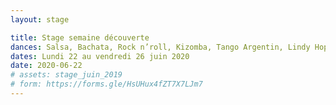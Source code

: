 ```yaml
---
layout: stage

title: Stage semaine découverte
dances: Salsa, Bachata, Rock n’roll, Kizomba, Tango Argentin, Lindy Hop, West Coast Swing
dates: Lundi 22 au vendredi 26 juin 2020
date: 2020-06-22
# assets: stage_juin_2019
# form: https://forms.gle/HsUHux4fZT7X7LJm7
---
```


